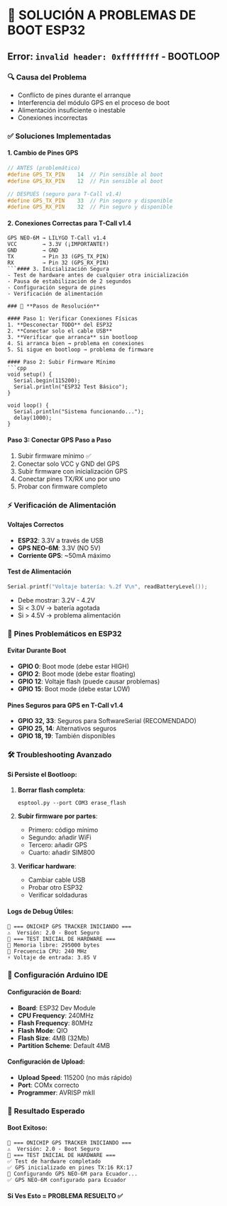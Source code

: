 # 🚨 SOLUCIÓN A PROBLEMAS DE BOOT ESP32

## Error: `invalid header: 0xffffffff` - BOOTLOOP

### 🔍 **Causa del Problema**
- Conflicto de pines durante el arranque
- Interferencia del módulo GPS en el proceso de boot
- Alimentación insuficiente o inestable
- Conexiones incorrectas

### ✅ **Soluciones Implementadas**

#### 1. Cambio de Pines GPS
```cpp
// ANTES (problemático)
#define GPS_TX_PIN    14  // Pin sensible al boot
#define GPS_RX_PIN    12  // Pin sensible al boot

// DESPUÉS (seguro para T-Call v1.4)
#define GPS_TX_PIN    33  // Pin seguro y disponible
#define GPS_RX_PIN    32  // Pin seguro y disponible
```

#### 2. Conexiones Correctas para T-Call v1.4
```
GPS NEO-6M → LILYGO T-Call v1.4
VCC        → 3.3V (¡IMPORTANTE!)
GND        → GND  
TX         → Pin 33 (GPS_TX_PIN)
RX         → Pin 32 (GPS_RX_PIN)
```#### 3. Inicialización Segura
- Test de hardware antes de cualquier otra inicialización
- Pausa de estabilización de 2 segundos
- Configuración segura de pines
- Verificación de alimentación

### 🔧 **Pasos de Resolución**

#### Paso 1: Verificar Conexiones Físicas
1. **Desconectar TODO** del ESP32
2. **Conectar solo el cable USB**
3. **Verificar que arranca** sin bootloop
4. Si arranca bien → problema en conexiones
5. Si sigue en bootloop → problema de firmware

#### Paso 2: Subir Firmware Mínimo
```cpp
void setup() {
  Serial.begin(115200);
  Serial.println("ESP32 Test Básico");
}

void loop() {
  Serial.println("Sistema funcionando...");
  delay(1000);
}
```

#### Paso 3: Conectar GPS Paso a Paso
1. Subir firmware mínimo ✅
2. Conectar solo VCC y GND del GPS
3. Subir firmware con inicialización GPS
4. Conectar pines TX/RX uno por uno
5. Probar con firmware completo

### ⚡ **Verificación de Alimentación**

#### Voltajes Correctos
- **ESP32**: 3.3V a través de USB
- **GPS NEO-6M**: 3.3V (NO 5V)
- **Corriente GPS**: ~50mA máximo

#### Test de Alimentación
```cpp
Serial.printf("Voltaje batería: %.2f V\n", readBatteryLevel());
```
- Debe mostrar: 3.2V - 4.2V
- Si < 3.0V → batería agotada
- Si > 4.5V → problema alimentación

### 🔌 **Pines Problemáticos en ESP32**

#### Evitar Durante Boot
- **GPIO 0**: Boot mode (debe estar HIGH)
- **GPIO 2**: Boot mode (debe estar floating)
- **GPIO 12**: Voltaje flash (puede causar problemas)
- **GPIO 15**: Boot mode (debe estar LOW)

#### Pines Seguros para GPS en T-Call v1.4
- **GPIO 32, 33**: Seguros para SoftwareSerial (RECOMENDADO)
- **GPIO 25, 14**: Alternativos seguros
- **GPIO 18, 19**: También disponibles

### 🛠️ **Troubleshooting Avanzado**

#### Si Persiste el Bootloop:
1. **Borrar flash completa**:
   ```
   esptool.py --port COM3 erase_flash
   ```

2. **Subir firmware por partes**:
   - Primero: código mínimo
   - Segundo: añadir WiFi
   - Tercero: añadir GPS
   - Cuarto: añadir SIM800

3. **Verificar hardware**:
   - Cambiar cable USB
   - Probar otro ESP32
   - Verificar soldaduras

#### Logs de Debug Útiles:
```
🚀 === ONICHIP GPS TRACKER INICIANDO ===
⚠️  Versión: 2.0 - Boot Seguro
🔧 === TEST INICIAL DE HARDWARE ===
💾 Memoria libre: 295000 bytes
🔄 Frecuencia CPU: 240 MHz
⚡ Voltaje de entrada: 3.85 V
```

### 📱 **Configuración Arduino IDE**

#### Configuración de Board:
- **Board**: ESP32 Dev Module
- **CPU Frequency**: 240MHz
- **Flash Frequency**: 80MHz
- **Flash Mode**: QIO
- **Flash Size**: 4MB (32Mb)
- **Partition Scheme**: Default 4MB

#### Configuración de Upload:
- **Upload Speed**: 115200 (no más rápido)
- **Port**: COMx correcto
- **Programmer**: AVRISP mkII

### 🎯 **Resultado Esperado**

#### Boot Exitoso:
```
🚀 === ONICHIP GPS TRACKER INICIANDO ===
⚠️  Versión: 2.0 - Boot Seguro
🔧 === TEST INICIAL DE HARDWARE ===
✅ Test de hardware completado
✅ GPS inicializado en pines TX:16 RX:17
📡 Configurando GPS NEO-6M para Ecuador...
✅ GPS NEO-6M configurado para Ecuador
```

#### Si Ves Esto = PROBLEMA RESUELTO ✅
